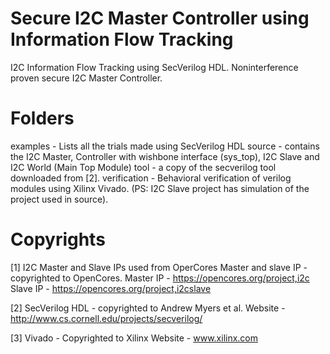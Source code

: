 # Secure I2C Master Controller using Information Flow Tracking

I2C Information Flow Tracking using SecVerilog HDL.
Noninterference proven secure I2C Master Controller.

# Folders
examples - Lists all the trials made using SecVerilog HDL
source - contains the I2C Master, Controller with wishbone interface (sys_top), I2C Slave and I2C World (Main Top Module)
tool - a copy of the secverilog tool downloaded from [2].
verification - Behavioral verification of verilog modules using Xilinx Vivado. (PS: I2C Slave project has simulation of the project used in source).

# Copyrights
[1] I2C Master and Slave IPs used from OperCores Master and slave IP - copyrighted to OpenCores.
Master IP - https://opencores.org/project,i2c
Slave IP - https://opencores.org/project,i2cslave

[2] SecVerilog HDL - copyrighted to Andrew Myers et al.
Website - http://www.cs.cornell.edu/projects/secverilog/

[3] Vivado - Copyrighted to Xilinx
Website - www.xilinx.com
